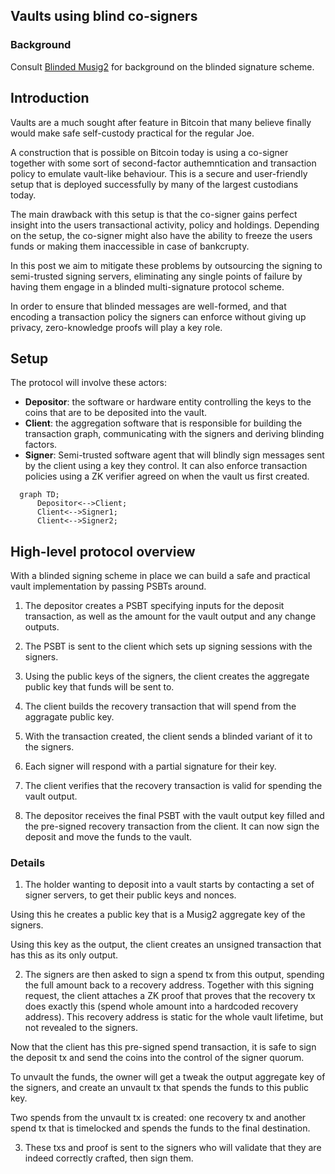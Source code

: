 ## Vaults using blind co-signers

### Background
Consult [Blinded Musig2](https://github.com/halseth/ephemeral-signing-service/blob/main/doc/general.md)
for background on the blinded signature scheme.

## Introduction

Vaults are a much sought after feature in Bitcoin that many believe finally
would make safe self-custody practical for the regular Joe.

A construction that is possible on Bitcoin today is using a co-signer together
with some sort of second-factor authemntication and transaction policy to
emulate vault-like behaviour. This is a secure and user-friendly setup that is
deployed successfully by many of the largest custodians today.

The main drawback with this setup is that the co-signer gains perfect insight
into the users transactional activity, policy and holdings. Depending on the
setup, the co-signer might also have the ability to freeze the users funds or
making them inaccessible in case of bankcrupty.

In this post we aim to mitigate these problems by outsourcing the signing to
semi-trusted signing servers, eliminating any single points of failure by
having them engage in a blinded multi-signature protocol scheme. 

In order to ensure that blinded messages are well-formed, and that encoding a
transaction policy the signers can enforce without giving up privacy,
zero-knowledge proofs will play a key role.

## Setup
The protocol will involve these actors:
- **Depositor**: the software or hardware entity controlling the keys to the
  coins that are to be deposited into the vault.
- **Client**: the aggregation software that is responsible for building the
  transaction graph, communicating with the signers and deriving blinding
  factors.
- **Signer**: Semi-trusted software agent that will blindly sign messages sent
  by the client using a key they control. It can also enforce transaction
  policies using a ZK verifier agreed on when the vault us first created.

```mermaid
  graph TD;
      Depositor<-->Client;
      Client<-->Signer1;
      Client<-->Signer2;
```

## High-level protocol overview
With a blinded signing scheme in place we can build a safe and practical vault
implementation by passing PSBTs around.

1. The depositor creates a PSBT specifying inputs for the deposit transaction,
   as well as the amount for the vault output and any change outputs.

2. The PSBT is sent to the client which sets up signing sessions with the
   signers.

3. Using the public keys of the signers, the client creates the aggregate
   public key that funds will be sent to. 

4. The client builds the recovery transaction that will spend from the
   aggragate public key. 

5. With the transaction created, the client sends a blinded variant of it to
   the signers.

6. Each signer will respond with a partial signature for their key.

7. The client verifies that the recovery transaction is valid for spending the
   vault output.

8. The depositor receives the final PSBT with the vault output key filled and
   the pre-signed recovery transaction from the client. It can now sign the
   deposit and move the funds to the vault.


### Details

1) The holder wanting to deposit into a vault starts by contacting a set of
signer servers, to get their public keys and nonces.

Using this he creates a public key that is a Musig2 aggregate key of the
signers.

Using this key as the output, the client creates an unsigned transaction that
has this as its only output.

2) The signers are then asked to sign a spend tx from this output, spending the
full amount back to a recovery address. Together with this signing request, the
client attaches a ZK proof that proves that the recovery tx does exactly this
(spend whole amount into a hardcoded recovery address). This recovery address
is static for the whole vault lifetime, but not revealed to the signers.

Now that the client has this pre-signed spend transaction, it is safe to sign
the deposit tx and send the coins into the control of the signer quorum.

To unvault the funds, the owner will get a tweak the output aggregate key of 
the signers, and create an unvault tx that spends the funds to this public key.

Two spends from the unvault tx is created: one recovery tx and another spend tx
that is timelocked and spends the funds to the final destination. 

3) These txs and proof is sent to the signers who will validate that they are
indeed correctly crafted, then sign them.
